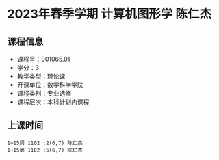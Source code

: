 # 2023年春季学期 计算机图形学 陈仁杰






## 课程信息

- 课程号：001065.01
- 学分：3
- 教学类型：理论课
- 开课单位：数学科学学院
- 课程类别：专业选修
- 课程层次：本科计划内课程

## 上课时间

```
1~15周 1102 :2(6,7) 陈仁杰
1~15周 1102 :5(6,7) 陈仁杰
```

